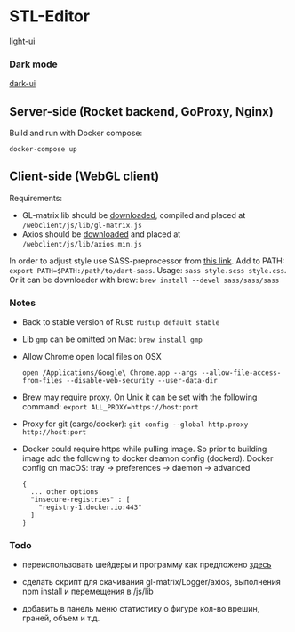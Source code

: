 # STL-Editor

[light-ui](screen1.png)

### Dark mode

[dark-ui](screen2.png)

## Server-side (Rocket backend, GoProxy, Nginx)

Build and run with Docker compose:
```
docker-compose up
```


## Client-side (WebGL client)

Requirements:
- GL-matrix lib should be [downloaded](http://glmatrix.net/), compiled and placed at `/webclient/js/lib/gl-matrix.js`
- Axios should be [downloaded](https://github.com/axios/axios) and placed at `/webclient/js/lib/axios.min.js`

In order to adjust style use SASS-preprocessor from [this link](http://sass-lang.com/install).
Add to PATH: `export PATH=$PATH:/path/to/dart-sass`. Usage: `sass style.scss style.css`.
Or it can be downloader with brew: `brew install --devel sass/sass/sass`



### Notes
- Back to stable version of Rust: `rustup default stable`
- Lib `gmp` can be omitted on Mac: `brew install gmp`
- Allow Chrome open local files on OSX
    ```
    open /Applications/Google\ Chrome.app --args --allow-file-access-from-files --disable-web-security --user-data-dir
    ```
- Brew may require proxy. On Unix it can be set with the following command: `export ALL_PROXY=https://host:port`
- Proxy for git (cargo/docker): `git config --global http.proxy http://host:port`
- Docker could require https while pulling image. 
  So prior to building image add the following to docker deamon config (dockerd).
  Docker config on macOS: tray -> preferences -> daemon -> advanced
  
  ```
  {
    ... other options
    "insecure-registries" : [
      "registry-1.docker.io:443"
    ]
  }
  ```


### Todo
- переиспользовать шейдеры и программу как предложено [здесь](https://webglfundamentals.org/webgl/lessons/webgl-drawing-multiple-things.html)

- сделать скрипт для скачивания gl-matrix/Logger/axios, выполнения npm install и перемещения в /js/lib

- добавить в панель меню статистику о фигуре кол-во врешин, граней, объем и т.д.
